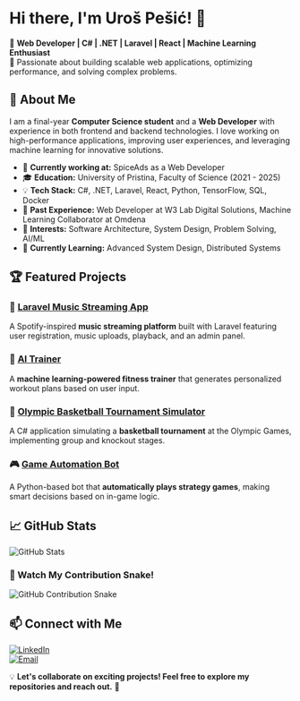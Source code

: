 # Hi there, I'm Uroš Pešić! 👋

🚀 **Web Developer | C# | .NET | Laravel | React | Machine Learning Enthusiast**  
🎯 Passionate about building scalable web applications, optimizing performance, and solving complex problems. 

## 📌 About Me
I am a final-year **Computer Science student** and a **Web Developer** with experience in both frontend and backend technologies. I love working on high-performance applications, improving user experiences, and leveraging machine learning for innovative solutions.

- 🔭 **Currently working at:** SpiceAds as a Web Developer
- 🎓 **Education:** University of Pristina, Faculty of Science (2021 - 2025)
- 💡 **Tech Stack:** C#, .NET, Laravel, React, Python, TensorFlow, SQL, Docker
- 💼 **Past Experience:** Web Developer at W3 Lab Digital Solutions, Machine Learning Collaborator at Omdena
- 🎯 **Interests:** Software Architecture, System Design, Problem Solving, AI/ML
- 🌱 **Currently Learning:** Advanced System Design, Distributed Systems

## 🏆 Featured Projects
### 🎵 [Laravel Music Streaming App](https://github.com/upesic1512/laravel-music-streaming)
A Spotify-inspired **music streaming platform** built with Laravel featuring user registration, music uploads, playback, and an admin panel.

### 🤖 [AI Trainer](https://github.com/upesic1512/ai-trainer)
A **machine learning-powered fitness trainer** that generates personalized workout plans based on user input.

### 🏀 [Olympic Basketball Tournament Simulator](https://github.com/upesic1512/basketball-simulator)
A C# application simulating a **basketball tournament** at the Olympic Games, implementing group and knockout stages.

### 🎮 [Game Automation Bot](https://github.com/upesic1512/game-automation)
A Python-based bot that **automatically plays strategy games**, making smart decisions based on in-game logic.

## 📈 GitHub Stats
![GitHub Stats](https://github-readme-stats.vercel.app/api?username=upesic1512&show_icons=true&theme=tokyonight)

### 🐍 Watch My Contribution Snake!
![GitHub Contribution Snake](https://github.com/upesic1512/upesic1512/blob/output/github-contribution-grid-snake.svg)

## 📫 Connect with Me
[![LinkedIn](https://img.shields.io/badge/LinkedIn-Profile-blue?style=flat&logo=linkedin)](https://www.linkedin.com/in/uro%C5%A1-pe%C5%A1i%C4%87-b9b724224/)  
[![Email](https://img.shields.io/badge/Email-upesic1512%40gmail.com-red?style=flat&logo=gmail)](mailto:upesic1512@gmail.com)  

💡 **Let's collaborate on exciting projects! Feel free to explore my repositories and reach out.** 🚀
